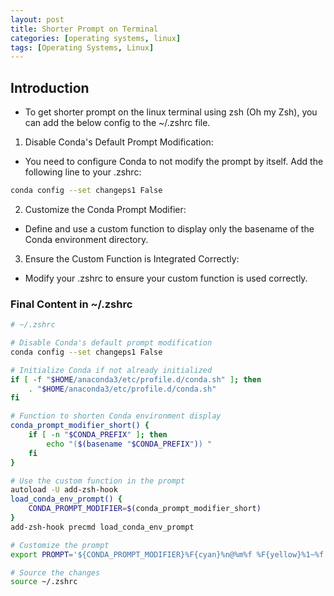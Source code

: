 ```yaml
---
layout: post
title: Shorter Prompt on Terminal
categories: [operating systems, linux]
tags: [Operating Systems, Linux]
---
```


## Introduction
- To get shorter prompt on the linux terminal using zsh (Oh my Zsh), you can add the below config to the ~/.zshrc file. 

1. Disable Conda's Default Prompt Modification:
- You need to configure Conda to not modify the prompt by itself. Add the following line to your .zshrc:
```sh
conda config --set changeps1 False
```

2. Customize the Conda Prompt Modifier:
- Define and use a custom function to display only the basename of the Conda environment directory.

3. Ensure the Custom Function is Integrated Correctly:
- Modify your .zshrc to ensure your custom function is used correctly.

### Final Content in ~/.zshrc

```sh 
# ~/.zshrc

# Disable Conda's default prompt modification
conda config --set changeps1 False

# Initialize Conda if not already initialized
if [ -f "$HOME/anaconda3/etc/profile.d/conda.sh" ]; then
    . "$HOME/anaconda3/etc/profile.d/conda.sh"
fi

# Function to shorten Conda environment display
conda_prompt_modifier_short() {
    if [ -n "$CONDA_PREFIX" ]; then
        echo "($(basename "$CONDA_PREFIX")) "
    fi
}

# Use the custom function in the prompt
autoload -U add-zsh-hook
load_conda_env_prompt() {
    CONDA_PROMPT_MODIFIER=$(conda_prompt_modifier_short)
}
add-zsh-hook precmd load_conda_env_prompt

# Customize the prompt
export PROMPT='${CONDA_PROMPT_MODIFIER}%F{cyan}%n@%m%f %F{yellow}%1~%f %F{magenta}git:(%F{red}%1(vcs_branch)%f%F{magenta})%f %F{green}%#%f '

# Source the changes
source ~/.zshrc
```
